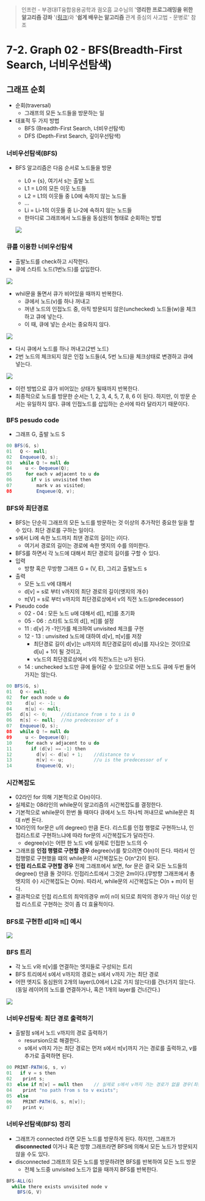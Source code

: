 > 인프런 - 부경대IT융합응용공학과 궘오흠 교수님의 '**영리한 프로그래밍을 위한 알고리즘 강좌** '([링크](https://www.inflearn.com/course/%EC%95%8C%EA%B3%A0%EB%A6%AC%EC%A6%98-%EA%B0%95%EC%A2%8C/))와 '**쉽게 배우는 알고리즘** 관계 중심의 사고법 - 문병로' 참조

# 7-2. Graph 02 - BFS(Breadth-First Search, 너비우선탐색)

## 그래프 순회

* 순회(traversal)
  * 그래프의 모든 노드들을 방문하는 일
* 대표적 두 가지 방법
  * BFS (Breadth-First Search, 너비우선탐색)
  * DFS (Depth-First Search, 깊이우선탐색)

### 너비우선탐색(BFS)

* BFS 알고리즘은 다음 순서로 노드들을 방문

  * L0 = {s}, 여기서 s는 출발 노드
  * L1 = L0의 모든 이웃 노드들
  * L2 = L1의 이웃들 중 L0에 속하지 않는 노드들
  * ...
  * Li = Li-1의 이웃들 중 Li-2에 속하지 않는 노드들
  * 한마디로 그래프에서 노드들을 동심원의 형태로 순회하는 방법

  ![](https://github.com/namjunemy/TIL/blob/master/Algorithm/img/graph_06.png?raw=true)

### 큐를 이용한 너비우선탐색

* 출발노드를 check하고 시작한다.
* 큐에 스타트 노드(1번노드)를 삽입한다.

![](https://github.com/namjunemy/TIL/blob/master/Algorithm/img/graph_07.png?raw=true)

* whil문을 돌면서 큐가 비어있을 때까지 반복한다.
  * 큐에서 노드(v)를 하나 꺼내고
  * 꺼낸 노드의 인접노드 중, 아직 방문되지 않은(unchecked) 노드들(w)을 체크하고 큐에 넣는다.
  * 이 때, 큐에 넣는 순서는 중요하지 않다.

![](https://github.com/namjunemy/TIL/blob/master/Algorithm/img/graph_08.png?raw=true)

* 다시 큐에서 노드를 하나 꺼내고(2번 노드)
* 2번 노드의 체크되지 않은 인접 노드들(4, 5번 노드)을 체크상태로 변경하고 큐에 넣는다.

![](https://github.com/namjunemy/TIL/blob/master/Algorithm/img/graph_09.png?raw=true)

* 이런 방법으로 큐가 비어있는 상태가 될때까지 반복한다.
* 최종적으로 노드를 방문한 순서는 1, 2, 3, 4, 5, 7, 8, 6 이 된다. 하지만, 이 방문 순서는 유일하지 않다. 큐에 인접노드를 삽입하는 순서에 따라 달라지기 때문이다.

### BFS pesudo code

* 그래프 G, 출발 노드 S

```java
00 BFS(G, s)
01   Q <- null;
02   Enqueue(Q, s);
03   while Q != null do
04     u <- Dequeue(Q);
05     for each v adjacent to u do
06       if v is unvisited then
07         mark v as visited;
08         Enqueue(Q, v);
```

### BFS와 최단경로

* BFS는 단순히 그래프의 모든 노드를 방문하는 것 이상의 추가적인 중요한 일을 할 수 있다. 최단 경로를 구하는 일이다.
* s에서 Li에 속한 노드까지 최댄 경로의 길이는 i이다.
  * 여기서 경로의 길이는 경로에 속한 엣지의 수를 의미한다.
* BFS를 하면서 각 노드에 대해서 최단 경로의 길이를 구할 수 있다.
* 입력
  * 방향 혹은 무방향 그래프 G = (V, E), 그리고 출발노드 s
* 출력
  * 모든 노드 v에 대해서
  * d[v] = s로 부터 v까지의 최단 경로의 길이(엣지의 개수)
  * π[V] = s로 부터 v까지의 최단경로상에서 v의 직전 노드(predecessor)
* Pseudo code
  * 02 - 04 : 모든 노드 u에 대해서 d[], π[]를 초기화
  * 05 - 06 : 스타트 노드의 d[], π[]를 설정
  * 11 : d[v] 가 -1인가를 체크하여 unvisited 체크를 구현
  * 12 - 13 : unvisited 노드에 대하여 d[v], π[v]를 저장
    * 최단경로 길이 d[v]는 u까지의 최단경로길이 d[u]를 지나오는 것이므로 d[u] + 1이 될 것이고,
    * v노드의 최단경로상에서 v의 직전노드는 u가 된다.
  * 14 : unchecked 노드만 큐에 들어갈 수 있으므로 어떤 노드도 큐에 두번 들어가지는 않는다.

```java
00 BFS(G, s)
01   Q <- null;
02   for each node u do
03     d[u] <- -1;
04     π[u] <- null;
05   d[s] <- 0;		//distance from s to s is 0
06   π[s] <- null;	//no predecessor of s
07   Enqueue(Q, s);
08   while Q != null do
09     u <- Dequeue(Q);
10     for each v adjacent to u do
11       if (d[v] == -1) then
12         d[v] <- d[u] + 1;	//distance to v
13         π[v] <- u;			//u is the predecessor of v
14         Enqueue(Q, v);
```

### 시간복잡도

* 02라인 for 의해 기본적으로 O(n)이다.
* 실제로는 08라인의 while문이 알고리즘의 시간복잡도를 결정한다.
* 기본적으로 while문이 한번 돌 때마다 큐에서 노드 하나씩 꺼내므로 while문은 최대 n번 돈다.
* 10라인의 for문은 u의 degree() 만큼 돈다. 리스트를 인접 행렬로 구현하느냐, 인접리스트로 구현하느냐에 따라 for문의 시간복잡도가 달라진다.
  * degree(v)는 어떤 한 노드 v에 실제로 인접한 노드의 수
* 그래프를 **인접 행렬로 구현할 경우** degree(v)를 찾으려면 O(n)이 든다. 따라서 인접행렬로 구현했을 떄의 while문의 시간복잡도는 O(n^2)이 된다.
* **인접 리스트로 구현할 경우**  전체 그래프에서 보면, for 문은 결국 모든 노드들의 degree() 만큼 돌 것이다. 인접리스트에서 그것은 2m이다.(무방향 그래프에서 총 엣지의 수) 시간복잡도는 O(m). 따라서, while문의 시간복잡도는 O(n + m)이 된다.
* 결과적으로 인접 리스트의 최악의경우 m이 n이 되므로 최악의 경우가 아닌 이상 인접 리스트로 구현하는 것이 좀 더 효율적이다.

### BFS로 구현한 d[]와 π[] 예시

![](https://github.com/namjunemy/TIL/blob/master/Algorithm/img/graph_10.png?raw=true)

### BFS 트리

* 각 노드 v와 π[v]를 연결하는 엣지들로 구성되는 트리
* BFS 트리에서 s에서 v까지의 경로는 s에서 v까지 가는 최단 경로
* 어떤 엣지도 동심원의 2개의 layer(L0에서 L2로 가지 않는다)를 건너가지 않는다.(동일 레이어의 노드를 연결하거나, 혹은 1개의 layer를 건너간다.)

![](https://github.com/namjunemy/TIL/blob/master/Algorithm/img/graph_11.png?raw=true)

### 너비우선탐색: 최단 경로 출력하기

* 출발점 s에서 노드 v까지의 경로 출력하기
  * resursion으로 해결한다.
  * s에서 v까지 가는 최단 경로는 먼저 s에서 π[v]까지 가는 경로를 출력하고, v를 추가로 출력하면 된다.

```java
00 PRINT-PATH(G, s, v)
01   if v = s then
02    print s;
03  else if π[v] = null then	// 실제로 s에서 v까지 가는 경로가 없을 경우(최단경로도 없음)
04    print "no path from s to v exists";
05  else
06    PRINT-PATH(G, s, π[v]);
07    print v;
```

### 너비우선탐색(BFS) 정리

* 그래프가 connected 라면 모든 노드를 방문하게 된다. 하지만, 그래프가 **disconnected** 이거나 혹은 방향 그래프라면 BFS에 의해서 모든 노드가 방문되지 않을 수도 있다.
* disconnected 그래프의 모든 노드를 방문하려면 BFS를 반복하여 모든 노드 방문
  * 전체 노드중 unvisited 노드가 없을 때까지 BFS를 반복한다.

```java
BFS-ALL(G)
  while there exists unvisited node v
    BFS(G, V)
```

